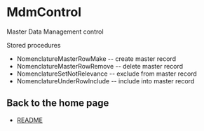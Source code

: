 # MdmControl

Master Data Management control

Stored procedures
- NomenclatureMasterRowMake   -- create master record
- NomenclatureMasterRowRemove -- delete master record
- NomenclatureSetNotRelevance -- exclude from master record
- NomenclatureUnderRowInclude -- include into master record

## Back to the home page
- [README](../README.md)
